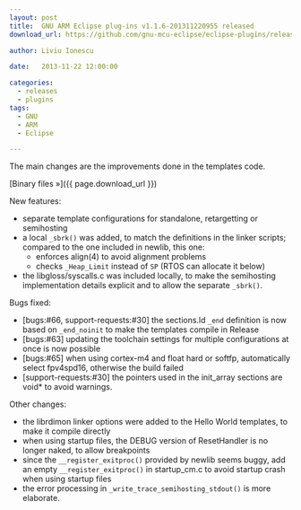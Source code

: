 ```yaml
---
layout: post
title:  GNU ARM Eclipse plug-ins v1.1.6-201311220955 released
download_url: https://github.com/gnu-mcu-eclipse/eclipse-plugins/releases/tag/v1.1.6-201311220955

author: Liviu Ionescu

date:   2013-11-22 12:00:00

categories:
  - releases
  - plugins
tags:
  - GNU
  - ARM
  - Eclipse

---
```


The main changes are the improvements done in the templates code.

[Binary files »]({{ page.download_url }})

New features:

* separate template configurations for standalone, retargetting or semihosting
* a local `_sbrk()` was added, to match the definitions in the linker scripts; compared to the one included in newlib, this one:
  * enforces align(4) to avoid alignment problems
  * checks `_Heap_Limit` instead of `SP` (RTOS can allocate it below)
* the libgloss/syscalls.c was included locally, to make the semihosting implementation details explicit and to allow the separate `_sbrk()`.

Bugs fixed:

* [bugs:#66, support-requests:#30] the sections.ld `_end` definition is now based on `_end_noinit` to make the templates compile in Release
* [bugs:#63] updating the toolchain settings for multiple configurations at once is now possible
* [bugs:#65] when using cortex-m4 and float hard or softfp, automatically select fpv4spd16, otherwise the build failed
* [support-requests:#30] the pointers used in the init_array sections are void* to avoid warnings.

Other changes:

* the librdimon linker options were added to the Hello World templates, to make it compile directly
* when using startup files, the DEBUG version of ResetHandler is no longer naked, to allow breakpoints
* since the `__register_exitproc()` provided by newlib seems buggy, add an empty `__register_exitproc()` in startup_cm.c to avoid startup crash when using startup files
* the error processing in `_write_trace_semihosting_stdout()` is more elaborate.
